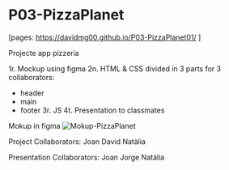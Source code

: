 # P03-PizzaPlanet

[pages: https://davidmg00.github.io/P03-PizzaPlanet01/ ]

Projecte app pizzeria

1r. Mockup using figma
2n. HTML & CSS divided in 3 parts for 3 collaborators:
  - header
  - main
  - footer
3r. JS
4t. Presentation to classmates

Mokup in figma ![Mokup-PizzaPlanet](https://user-images.githubusercontent.com/102729704/166319676-568304a8-db26-49f6-941d-3eda3d904dee.jpeg)


Project Collaborators:
Joan
David
Natàlia

Presentation Collaborators:
Joan
Jorge
Natàlia
